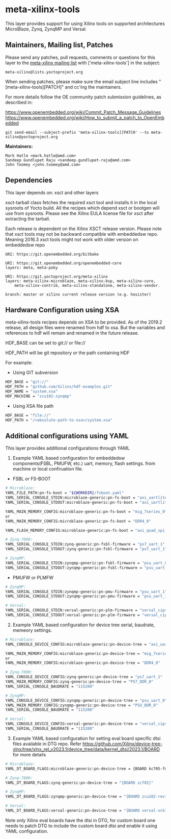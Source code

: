 # meta-xilinx-tools

This layer provides support for using Xilinx tools on supported architectures
MicroBlaze, Zynq, ZynqMP and Versal.

## Maintainers, Mailing list, Patches

Please send any patches, pull requests, comments or questions for this layer to
the [meta-xilinx mailing list](https://lists.yoctoproject.org/g/meta-xilinx)
with ['meta-xilinx-tools'] in the subject:

	meta-xilinx@lists.yoctoproject.org

When sending patches, please make sure the email subject line includes
"[meta-xilinx-tools][PATCH]" and cc'ing the maintainers.

For more details follow the OE community patch submission guidelines, as described in:

https://www.openembedded.org/wiki/Commit_Patch_Message_Guidelines
https://www.openembedded.org/wiki/How_to_submit_a_patch_to_OpenEmbedded

`git send-email --subject-prefix 'meta-xilinx-tools][PATCH' --to meta-xilinx@yoctoproject.org`

**Maintainers:**

	Mark Hatle <mark.hatle@amd.com>
	Sandeep Gundlupet Raju <sandeep.gundlupet-raju@amd.com>
	John Toomey <john.toomey@amd.com>

## Dependencies

This layer depends on: xsct and other layers

xsct-tarball class fetches the required xsct tool and installs it in the local
sysroots of Yocto build. All the recipes which depend xsct or bootgen will use
from sysroots. Please see the Xilinx EULA license file for xsct after
extracting the tarball.

Each release is dependent on the Xilinx XSCT release version. Please note that
xsct tools may not be backward compatible with embeddedsw repo. Meaning
2016.3 xsct tools might not work with older version on embeddedsw repo

	URI: https://git.openembedded.org/bitbake

	URI: https://git.openembedded.org/openembedded-core
	layers: meta, meta-poky

	URI: https://git.yoctoproject.org/meta-xilinx
	layers: meta-xilinx-microblaze, meta-xilinx-bsp, meta-xilinx-core,
		meta-xilinx-contrib, meta-xilinx-standalone, meta-xilinx-vendor.

	branch: master or xilinx current release version (e.g. hosister)

## Hardware Configuration using XSA

meta-xilinx-tools recipes depends on XSA to be provided.
As of the 2019.2 release, all design files were renamed from hdf to xsa.
But the variables and references to hdf will remain and renamed in the future release.

HDF_BASE can be set to git:// or file://

HDF_PATH will be git repository or the path containing HDF

For example:

* Using GIT subversion
```bash
HDF_BASE = "git://"
HDF_PATH = "github.com/Xilinx/hdf-examples.git"
HDF_NAME = "system.xsa"
HDF_MACHINE = "zcu102-zynqmp"
```
* Using XSA file path
```bash
HDF_BASE = "file://"
HDF_PATH = "/<absolute-path-to-xsa>/system.xsa"
```


## Additional configurations using YAML

This layer provides additional configurations through YAML

1) Example YAML based configuration for embeddedsw components(FSBL, PMUFW, etc.) uart, memory, flash settings.
   from machine or local confiruation file.

* FSBL or FS-BOOT
```bash
# Microblaze:
YAML_FILE_PATH:pn-fs-boot = "${WORKDIR}/fsboot.yaml"
YAML_SERIAL_CONSOLE_STDIN:microblaze-generic:pn-fs-boot = "axi_uartlite_0"
YAML_SERIAL_CONSOLE_STDOUT:microblaze-generic:pn-fs-boot = "axi_uartlite_0"

YAML_MAIN_MEMORY_CONFIG:microblaze-generic:pn-fs-boot = "mig_7series_0"
or
YAML_MAIN_MEMORY_CONFIG:microblaze-generic:pn-fs-boot = "DDR4_0"

YAML_FLASH_MEMORY_CONFIG:microblaze-generic:pn-fs-boot = "axi_quad_spi_0"

# Zynq-7000:
YAML_SERIAL_CONSOLE_STDIN:zynq-generic:pn-fsbl-firmware = "ps7_uart_1"
YAML_SERIAL_CONSOLE_STDOUT:zynq-generic:pn-fsbl-firmware = "ps7_uart_1"

# ZynqMP:
YAML_SERIAL_CONSOLE_STDIN:zynqmp-generic:pn-fsbl-firmware = "psu_uart_0"
YAML_SERIAL_CONSOLE_STDOUT:zynqmp-generic:pn-fsbl-firmware = "psu_uart_0"
```

* PMUFW or PLMFW
```bash
# ZynqMP:
YAML_SERIAL_CONSOLE_STDIN:zynqmp-generic:pn-pmu-firmware = "psu_uart_1"
YAML_SERIAL_CONSOLE_STDOUT:zynqmp-generic:pn-pmu-firmware = "psu_uart_1"

# Versal:
YAML_SERIAL_CONSOLE_STDIN:versal-generic:pn-plm-firmware = "versal_cips_0_pspmc_0_psv_sbsauart_0"
YAML_SERIAL_CONSOLE_STDOUT:versal-generic:pn-plm-firmware = "versal_cips_0_pspmc_0_psv_sbsauart_0"
```

2) Example YAML based configuration for device tree serial, baudrate, memeory settings.

```bash
# Microblaze:
YAML_CONSOLE_DEVICE_CONFIG:microblaze-generic:pn-device-tree = "axi_uartlite_0"

YAML_MAIN_MEMORY_CONFIG:microblaze-generic:pn-device-tree = "mig_7series_0"
or
YAML_MAIN_MEMORY_CONFIG:microblaze-generic:pn-device-tree = "DDR4_0"

# Zynq-7000:
YAML_CONSOLE_DEVICE_CONFIG:zynq-generic:pn-device-tree = "ps7_uart_1"
YAML_MAIN_MEMORY_CONFIG:zynq-generic:pn-device-tree = "PS7_DDR_0"
YAML_SERIAL_CONSOLE_BAUDRATE = "115200"

# ZynqMP:
YAML_CONSOLE_DEVICE_CONFIG:zynqmp-generic:pn-device-tree = "psu_uart_0"
YAML_MAIN_MEMORY_CONFIG:zynqmp-generic:pn-device-tree = "PSU_DDR_0"
YAML_SERIAL_CONSOLE_BAUDRATE = "115200"

# Versal:
YAML_CONSOLE_DEVICE_CONFIG:versal-generic:pn-device-tree = "versal_cips_0_pspmc_0_psv_sbsauart_0"
YAML_SERIAL_CONSOLE_BAUDRATE = "115200"
```

3) Example YAML based configuration for setting eval board specific dtsi files available in DTG repo.
Refer https://github.com/Xilinx/device-tree-xlnx/tree/xlnx_rel_v2023.1/device_tree/data/kernel_dtsi/2023.1/BOARD
for more details

```bash
# Microblaze:
YAML_DT_BOARD_FLAGS:microblaze-generic:pn-device-tree = {BOARD kc705-full}

# Zynq-7000:
YAML_DT_BOARD_FLAGS:zynq-generic:pn-device-tree = "{BOARD zc702}"

# ZynqMP:
YAML_DT_BOARD_FLAGS:zynqmp-generic:pn-device-tree = "{BOARD zcu102-rev1.0}"

# Versal:
YAML_DT_BOARD_FLAGS:versal-generic:pn-device-tree = "{BOARD versal-vck190-reva-x-ebm-01-reva}"
```

Note only Xilinx eval boards have the dtsi in DTG, for custom board one needs
to patch DTG to include the custom board dtsi and enable it using YAML
configuration.
